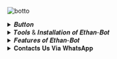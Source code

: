 <!--

<div align="center">
<a href="<img src="https://github.com/jayjay-ops/Ethan/blob/main/assets/videos/Ethan3.mp4" border="0"></a>

# **Ethan : Upgrade of All Automation**

[![CodeFactor](https://www.codefactor.io/repository/github/jayjay-ops/ethan/badge)](https://www.codefactor.io/repository/github/jayjay-ops/ethan)

## [![WhatsApp Group](https://img.shields.io/badge/WhatsApp-25D366?style=for-the-badge&logo=whatsapp&logoColor=white)](https://chat.whatsapp.com/I4m8zLPwTme9II9aZWRZJ1) [![TypeScript](https://img.shields.io/badge/TypeScript-007ACC?style=for-the-badge&logo=typescript&logoColor=white)](https://www.typescriptlang.org/) [![NodeJs](https://img.shields.io/badge/Node.js-43853D?style=for-the-badge&logo=node.js&logoColor=white)](https://nodejs.org/en/)

> A Fully Modular and Efficient Bot <br>

Button : If you are deploying normally

[![Deploy](https://www.herokucdn.com/deploy/button.png)](https://heroku.com/deploy?template=https://github.com/jayjay-ops/Ethan/blob/main)

Button : If you are deploying from a fork

[![Deploy](https://www.herokucdn.com/deploy/button.png)](https://heroku.com/deploy)

Use any one of the above to deploy

</div><br/>
<br/>

## ✨ Highlights

-   Fully Modular Design
-   Object Oriented
-   Written in [TypeScript](https://www.typescriptlang.org/)
-   Self-Restoring Auth
-   Built with [Baileys](https://github.com/adiwajshing/baileys) (The Best
    WhatsApp Library Out There)

## 💻 Deploy/Hosting Guide

-   Section Moved to
    [Kaoi-Guides](https://github.com/Hiroto77/Kaoi-Guides/blob/main/README.md)

## 🍥 Features of the Repo

-   To view all features, click
    here➡️[Kaoi_featuresList.md](https://github.com/PrajjwalDatir/Kaoi/blob/main/Features.md)

## 💪 Contribution

-   Feel free to open issues regarding any problems or if you have any feature
    requests
-   Make sure to follow the ESLint Rules while editing the code and run
    `yarn run prettier-format` before opening PRs

## 🤝 Contributors

<a href="https://github.com/PrajjwalDatir/Kaoi/graphs/contributors">
  <img src="https://contrib.rocks/image?repo=PrajjwalDatir/Kaoi" />
</a>

### 🟢 WhatsApp Group

# [![WhatsApp Group](https://img.shields.io/badge/WhatsApp-25D366?style=for-the-badge&logo=whatsapp&logoColor=white)](https://chat.whatsapp.com/JlGNyRC9TMI07r1Fvt9fTU)

## 📄 License

Distributed under the GNU AFFERO GENERAL PUBLIC License. See [LICENSE](/LICENSE)
for more information.

-->

![botto](https://static.wikia.nocookie.net/criminal-case-grimsborough/images/e/e1/DJonesExcited3.png/revision/latest?cb=20180404092020,https://static.wikia.nocookie.net/criminal-case-grimsborough/images/f/f8/Jones-Case232-9.png/revision/latest?cb=20180118102006,https://static.wikia.nocookie.net/pokemon/images/b/bc/Ethan_anime.png/revision/latest?cb=20191218165602)

<details close="close">
   <summary>𝑩𝒖𝒕𝒕𝒐𝒏</summary>

### 𝐈𝐟 𝐲𝐨𝐮 𝐚𝐫𝐞 𝐝𝐞𝐩𝐥𝐨𝐲𝐢𝐧𝐠 𝐧𝐨𝐫𝐦𝐚𝐥
   <a href= "https://heroku.com/deploy?template=https://github.com/jayjay-ops/Ethan/blob/main"><img src="https://www.herokucdn.com/deploy/button.png" target="blank"></a>
</details>
 
 
<details close="close">
  <summary>𝑻𝒐𝒐𝒍𝒔 & 𝑰𝒏𝒔𝒕𝒂𝒍𝒍𝒂𝒕𝒊𝒐𝒏 𝒐𝒇 𝑬𝒕𝒉𝒂𝒏-𝑩𝒐𝒕</summary>
  
### 𝑻𝒐𝒐𝒍𝒔
𝑰𝒏𝒔𝒕𝒂𝒍𝒍 𝒕𝒐 𝒖𝒔𝒆 𝑩𝒐𝒕
| App | Link |
|--------|--------|
| **Termux** | [Download Termux](https://play.google.com/store/apps/details?id=com.termux) |

<p align="center">
  <div align="center">
 <code><img height="40" src="https://raw.githubusercontent.com/github/explore/80688e429a7d4ef2fca1e82350fe8e3517d3494d/topics/terminal/terminal.png"></code>

  </div>
  </p>


### 𝑰𝒏𝒔𝒕𝒂𝒍𝒍 𝒘𝒊𝒕𝒉 𝒕𝒆𝒓𝒎𝒖𝒙
𝑶𝒑𝒆𝒏 𝒂𝒑𝒑 𝒕𝒆𝒓𝒎𝒖𝒙

```bash
> termux-setup-storage
> pkg install git
> apt update
> apt upgrade -y
> git clone https://github.com/joewilliams007/stardash
> cd stardash
> bash install.sh
> npm start
```

𝑺𝒄𝒂𝒏 𝑸𝑹 𝒄𝒐𝒅𝒆 𝒂𝒏𝒅 𝑬𝒏𝒋𝒐𝒚...
</details>

<details close="close">
  <summary>𝑭𝒆𝒂𝒕𝒖𝒓𝒆𝒔 𝒐𝒇 𝑬𝒕𝒉𝒂𝒏-𝑩𝒐𝒕</summary>

### 𝑭𝒆𝒂𝒕𝒖𝒓𝒆𝒔 𝒐𝒇 𝒕𝒉𝒊𝒔 𝑹𝒆𝒑𝒐𝒔𝒊𝒕𝒐𝒓𝒚
𝑇𝑜 𝑣𝑖𝑒𝑤 𝑎𝑙𝑙 𝑓𝑒𝑎𝑡𝑢𝑟𝑒𝑠, 𝐶𝑙𝑖𝑐𝑘 ➪ <a href= "https://github.com/jayjay-ops/Ethan/blob/main/Features.md">ℎ𝑒𝑟𝑒</a>
</details>

<details close="close">
  <summary>𝐂𝐨𝐧𝐭𝐚𝐜𝐭𝐬 𝐔𝐬 𝐕𝐢𝐚 𝐖𝐡𝐚𝐭𝐬𝐀𝐩𝐩</summary>

### 𝐁𝐨𝐭
𝐶𝑜𝑛𝑡𝑎𝑐𝑡 𝑚𝑒 𝑓𝑜𝑟 𝑄𝑢𝑒𝑠𝑡𝑖𝑜𝑛𝑠
<p>
<a href="https://wa.me/2349051064375?text=Ethan%20Help" target="blank"><img src="https://img.shields.io/badge/WhatsApp Ethan-Bot v2.5-30302f?style=flat&logo=whatsapp"></a><br/><br/>
𝑊ℎ𝑎𝑡𝑠𝑎𝑝𝑝 ℎ𝑒𝑙𝑝 𝐺𝑟𝑜𝑢𝑝<br/><br/>
<a href="https://chat.whatsapp.com/JlGNyRC9TMI07r1Fvt9fTU" target="blank"><img src="https://img.shields.io/badge/WhatsApp-25D366?style=for-the-badge&logo=whatsapp&logoColor=black"></a>
</p>



### 𝐓𝐡𝐚𝐧𝐤𝐬 𝐓𝐨
<a href="https://github.com/adiwajshing/Baileys"><img src="https://img.shields.io/badge/-adiwajshing/Baileys-black?style=flat-square&logo=github"></a>

